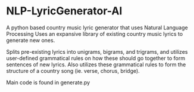 # NLP-LyricGenerator-AI
A python based country music lyric generator that uses Natural Language Processing
Uses an expansive library of existing country music lyrics to generate new ones.

Splits pre-existing lyrics into unigrams, bigrams, and trigrams, and utilizes user-defined grammatical rules on how these should go together to form sentences of new lyrics. Also utilizes these grammatical rules to form the structure of a country song (ie. verse, chorus, bridge).

Main code is found in generate.py
